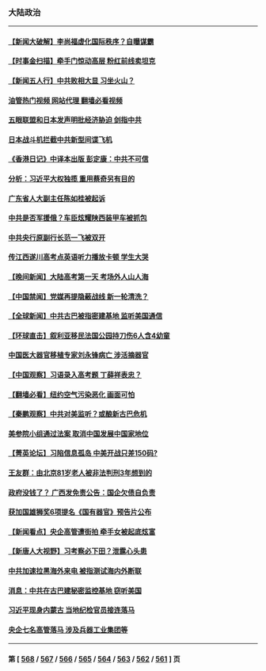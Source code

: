 ### 大陆政治
---
#### [【新闻大破解】李尚福虚化国际秩序？自曝谋霸](../../pages/ncid277/n14013214.md?06100045) 
#### [【时事金扫描】牵手门惊动高层 粉红前线卖坦克](../../pages/ncid277/n14012807.md?06100045) 
#### [【新闻五人行】中共败相大显 习坐火山？](../../pages/ncid277/n14013320.md?06100045) 
#### [油管热门视频 网站代理 翻墙必看视频](http://138.2.39.72:81/youtube.html?epic-marker?06100045)
#### [五眼联盟和日本发声明批经济胁迫 剑指中共](../../pages/ncid277/n14013308.md?06100045) 
#### [日本战斗机拦截中共新型间谍飞机](../../pages/ncid277/n14013187.md?06100045) 
#### [《香港日记》中译本出版 彭定康：中共不可信](../../pages/ncid277/n14012512.md?06100045) 
#### [分析：习近平大权独揽 重用蔡奇另有目的](../../pages/ncid277/n14013125.md?06100045) 
#### [广东省人大副主任陈如桂被起诉](../../pages/ncid277/n14013157.md?06100045) 
#### [中共是否军援俄？车臣炫耀陕西装甲车被抓包](../../pages/ncid277/n14013189.md?06100045) 
#### [中共央行原副行长范一飞被双开](../../pages/ncid277/n14013175.md?06100045) 
#### [传江西遂川高考点英语听力播放卡顿 学生大哭](../../pages/ncid277/n14013056.md?06100045) 
#### [【晚间新闻】大陆高考第一天 考场外人山人海](../../pages/ncid277/n14013070.md?06100045) 
#### [【中国禁闻】党媒再提隐蔽战线 新一轮清洗？](../../pages/ncid277/n14012649.md?06100045) 
#### [【全球新闻】中共古巴被指密建基地 监听美国通信](../../pages/ncid277/n14013071.md?06100045) 
#### [【环球直击】叙利亚移民法国公园持刀伤6人含4幼童](../../pages/ncid277/n14012664.md?06100045) 
#### [中国医大器官移植专家刘永锋病亡 涉活摘器官](../../pages/ncid277/n14012776.md?06100045) 
#### [【中国观察】习语录入高考题 丁薛祥表忠？](../../pages/ncid277/n14012848.md?06100045) 
#### [【翻墙必看】纽约空气污染恶化 画面可怕](../../pages/ncid277/n14012890.md?06100045) 
#### [【秦鹏观察】中共对美监听？或酿新古巴危机](../../pages/ncid277/n14012690.md?06100045) 
#### [美参院小组通过法案 取消中国发展中国家地位](../../pages/ncid277/n14012741.md?06100045) 
#### [【菁英论坛】习陷信息孤岛 中美开战只差150码?](../../pages/ncid277/n14012675.md?06100045) 
#### [王友群：由北京81岁老人被非法判刑3年想到的](../../pages/ncid277/n14012647.md?06100045) 
#### [政府没钱了？ 广西发免责公告：国企欠债自负责](../../pages/ncid277/n14012596.md?06100045) 
#### [获加国雄狮奖6项提名《国有器官》预告片公布](../../pages/ncid277/n14012594.md?06100045) 
#### [【新闻看点】央企高管遭街拍 牵手女被起底炫富](../../pages/ncid277/n14012548.md?06100045) 
#### [【新唐人大视野】习考察必下田？泄露心头患](../../pages/ncid277/n14012503.md?06100045) 
#### [中共加速拉黑海外来电 被指测试海内外断联](../../pages/ncid277/n14012543.md?06100045) 
#### [消息：中共在古巴建秘密监控基地 窃听美国](../../pages/ncid277/n14012551.md?06100045) 
#### [习近平现身内蒙古 当地纪检官员接连落马](../../pages/ncid277/n14012533.md?06100045) 
#### [央企七名高管落马 涉及兵器工业集团等](../../pages/ncid277/n14012419.md?06100045) 

---
#### 第 [ [568](./568.md?06100045) / [567](./567.md?06100045) / [566](./566.md?06100045) / [565](./565.md?06100045) / [564](./564.md?06100045) / [563](./563.md?06100045) / [562](./562.md?06100045) / [561](./561.md?06100045) ] 页
